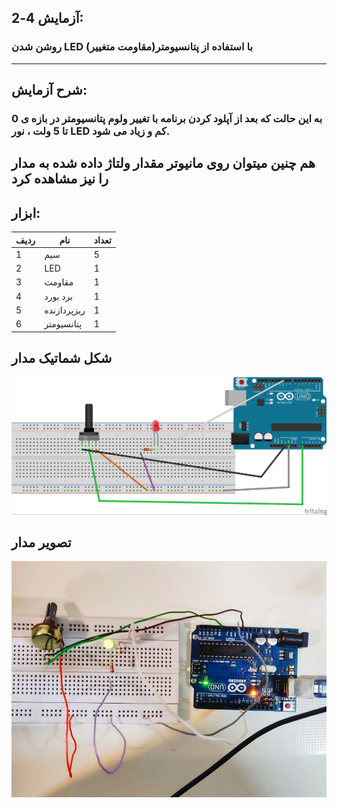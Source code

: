 ## آزمایش 4-2:
### روشن شدن LED با استفاده از پتانسیومتر(مقاومت متغییر)
---
## شرح آزمایش:
### به این حالت که بعد از آپلود کردن برنامه با تغییر ولوم پتانسیومتر در بازه ی 0 تا 5 ولت ، نور LED کم و زیاد می شود.
هم چنین میتوان روی مانیوتر مقدار ولتاژ داده شده به مدار را نیز مشاهده کرد 
---
## ابزار:
|ردیف|نام|تعداد|
|----|----|----|
|1|سیم|5|
|2|LED|1|
|3|مقاومت|1|
|4|برد بورد|1|
|5|ریزپردازنده|1|
|6|پتانسیومتر|1|

## شکل شماتیک مدار
![](/Mediia/imgtest4-2.jpg)

##  تصویر مدار 
![](/Mediia/test4-2.jpg)


